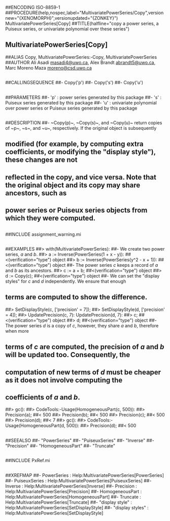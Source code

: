 ##ENCODING ISO-8859-1
##PROCEDURE(help,nospec,label="MultivariatePowerSeries/Copy",versionnew="{XENOMORPH}",versionupdated="{ZONKEY}") MultivariatePowerSeries[Copy]
##TITLE(halfline="copy a power series, a Puiseux series, or univariate polynomial over these series")
##    MultivariatePowerSeries[Copy]
##ALIAS Copy, MultivariatePowerSeries:-Copy, MultivariatePowerSeries
##AUTHOR Ali Asadi masadi4@uwo.ca, Alex Brandt abrandt5@uwo.ca, Marc Moreno Maza moreno@csd.uwo.ca
##
##CALLINGSEQUENCE
##- Copy('p')
##- Copy('s')
##- Copy('u')
##
##PARAMETERS
##- 'p' : power series generated by this package
##- 's' : Puiseux series generated by this package
##- 'u' : univariate polynomial over power series or Puiseux series generated by this package
##
##DESCRIPTION
##- ~Copy(p)~, ~Copy(s)~, and ~Copy(u)~ return copies of ~p~, ~s~, and ~u~, respectively. If the original object is subsequently
## modified (for example, by computing extra coefficients, or modifying the "display style"), these changes are not
## reflected in the copy, and vice versa. Note that the original object and its copy may share ancestors, such as
## power series or Puiseux series objects from which they were computed.
##
##INCLUDE assignment_warning.mi
##
##EXAMPLES
##> with(MultivariatePowerSeries):
##- We create two power series, _a_ and _b_.
##> a := Inverse(PowerSeries(1 + x - y)):
##<(verification="type") object
##> b := Inverse(PowerSeries(y^2 - x + 1)):
##<(verification="type") object
##- The power series _c_ keeps a record of _a_ and _b_ as its ancestors.
##> c := a + b;
##<(verification="type") object
##> d := Copy(c);
##<(verification="type") object
##- We can set the "display styles" for _c_ and _d_ independently. We ensure that enough
##  terms are computed to show the difference.
##> SetDisplayStyle(c, ['precision' = 7]);
##> SetDisplayStyle(d, ['precision' = 4]);
##> UpdatePrecision(c, 7): UpdatePrecision(d, 7):
##> c;
##<(verification="type") object
##> d;
##<(verification="type") object
##- The power series _d_ is a copy of _c_, however, they share _a_ and _b_, therefore when more
##  terms of _c_ are computed, the precision of _a_ and _b_ will be updated too. Consequently, the
##  computation of new terms of _d_ must be cheaper as it does not involve computing the
##  coefficients of _a_ and _b_.
##> gc():
##> CodeTools:-Usage(HomogeneousPart(c, 500)):
##> Precision(a);
##< 500
##> Precision(b);
##< 500
##> Precision(c);
##< 500
##> Precision(d);
##< 7
##> gc():
##> CodeTools:-Usage(HomogeneousPart(d, 500)):
##> Precision(d);
##< 500
##
##SEEALSO
##- "PowerSeries"
##- "PuiseuxSeries"
##- "Inverse"
##- "Precision"
##- "HomogeneousPart"
##- "Truncate"
##
##INCLUDE PxRef.mi
##
##XREFMAP
##- PowerSeries : Help:MultivariatePowerSeries[PowerSeries]
##- PuiseuxSeries : Help:MultivariatePowerSeries[PuiseuxSeries]
##- Inverse : Help:MultivariatePowerSeries[Inverse]
##- Precision : Help:MultivariatePowerSeries[Precision]
##- HomogeneousPart : Help:MultivariatePowerSeries[HomogeneousPart]
##- Truncate : Help:MultivariatePowerSeries[Truncate]
##- "display style" : Help:MultivariatePowerSeries[SetDisplayStyle]
##- "display styles" : Help:MultivariatePowerSeries[SetDisplayStyle]
